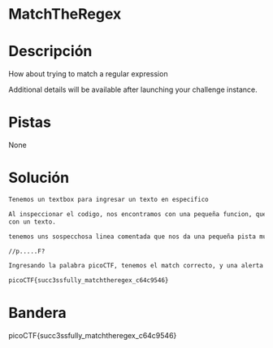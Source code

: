 # MatchTheRegex

# Descripción
How about trying to match a regular expression

Additional details will be available after launching your challenge instance.
# Pistas
None
# Solución

```bash
Tenemos un textbox para ingresar un texto en especifico

Al inspeccionar el codigo, nos encontramos con una pequeña funcion, que compara el valor de entrada
con un texto.

tenemos uns sospecchosa linea comentada que nos da una pequeña pista muy familiar

//p.....F?

Ingresando la palabra picoCTF, tenemos el match correcto, y una alerta nos da la bandera

picoCTF{succ3ssfully_matchtheregex_c64c9546}

```

# Bandera
picoCTF{succ3ssfully_matchtheregex_c64c9546}